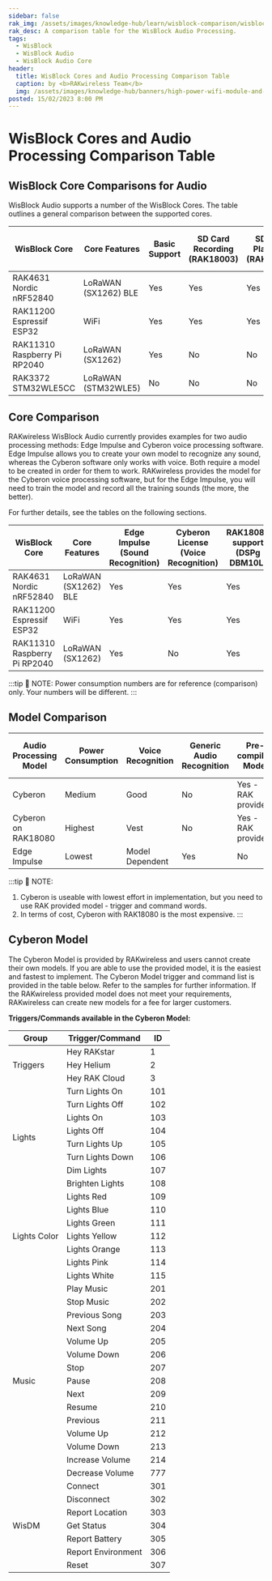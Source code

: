 ```yaml
---
sidebar: false
rak_img: /assets/images/knowledge-hub/learn/wisblock-comparison/wisblock-comparison.jpg
rak_desc: A comparison table for the WisBlock Audio Processing.
tags:
  - WisBlock
  - WisBlock Audio
  - WisBlock Audio Core
header:
  title: WisBlock Cores and Audio Processing Comparison Table
  caption: by <b>RAKwireless Team</b>
  img: /assets/images/knowledge-hub/banners/high-power-wifi-module-and-power-line-communications.jpg
posted: 15/02/2023 8:00 PM
---
```


# WisBlock Cores and Audio Processing Comparison Table

## WisBlock Core Comparisons for Audio

WisBlock Audio supports a number of the WisBlock Cores. The table outlines a general comparison between the supported cores.

| WisBlock Core                | Core Features        | Basic Support | SD Card Recording (RAK18003) | SD Card Playback (RAK18003) | Edge Impulse (Sound Recognition) | Cyberon License (Voice Recognition) | Power Consumption |
| ---------------------------- | -------------------- | ------------- | ---------------------------- | --------------------------- | -------------------------------- | ----------------------------------- | ----------------- |
| RAK4631 Nordic nRF52840      | LoRaWAN (SX1262) BLE | Yes           | Yes                          | Yes                         | Yes                              | Yes                                 | Middle            |
| RAK11200 Espressif ESP32     | WiFi                 | Yes           | Yes                          | Yes                         | Yes                              | Yes                                 | Highest           |
| RAK11310 Raspberry Pi RP2040 | LoRaWAN (SX1262)     | Yes           | No                           | No                          | Yes                              | No                                  | Lowest            |
| RAK3372 STM32WLE5CC          | LoRaWAN (STM32WLE5)  | No            | No                           | No                          | No                               | No                                  | -                 |

## Core Comparison

RAKwireless WisBlock Audio currently provides examples for two audio processing methods: Edge Impulse and Cyberon voice processing software. Edge Impulse allows you to create your own model to recognize any sound, whereas the Cyberon software only works with voice. Both require a model to be created in order for them to work. RAKwireless provides the model for the Cyberon voice processing software, but for the Edge Impulse, you will need to train the model and record all the training sounds (the more, the better).

For further details, see the tables on the following sections.

| WisBlock Core                | Core Features        | Edge Impulse (Sound Recognition) | Cyberon License (Voice Recognition) | RAK18080 support (DSPg DBM10L) | Power Consumption (Edge Impulse) | Power Consumption (Cyberon)       | Power Consumption (Cyberon - RAK18080) |
| ---------------------------- | -------------------- | -------------------------------- | ----------------------------------- | ------------------------------ | -------------------------------- | --------------------------------- | -------------------------------------- |
| RAK4631 Nordic nRF52840      | LoRaWAN (SX1262) BLE | Yes                              | Yes                                 | Yes                            | 10.76&nbsp;mA (19.7&nbsp;mA max) | 11.2&nbsp;mA (20.6&nbsp;mA max)   | 19.74&nbsp;mA (39.83&nbsp;mA max)      |
| RAK11200 Espressif ESP32     | WiFi                 | Yes                              | Yes                                 | Yes                            | 66.35&nbsp;mA (96.2&nbsp;mA max) | 64.95&nbsp;mA (107.5&nbsp;mA max) | 77.33&nbsp;mA (118.06&nbsp;mA max)     |
| RAK11310 Raspberry Pi RP2040 | LoRaWAN (SX1262)     | Yes                              | No                                  | Yes                            | 29.05&nbsp;mA (39&nbsp;mA max)   | N/A                               | 41.30&nbsp;mA (69.17&nbsp;mA max)      |

:::tip 📝 NOTE:
Power consumption numbers are for reference (comparison) only. Your numbers will be different.
:::

## Model Comparison

| Audio Processing Model | Power Consumption | Voice Recognition | Generic Audio Recognition | Pre-compiled Model | Create Your Own Model | Cost      | Effort | Core Utilization |
| ---------------------- | ----------------- | ----------------- | ------------------------- | ------------------ | --------------------- | --------- | ------ | ---------------- |
| Cyberon                | Medium            | Good              | No                        | Yes - RAK provided | No                    | Yes       | Low    | For testing      |
| Cyberon on RAK18080    | Highest           | Vest              | No                        | Yes - RAK provided | No                    | Yes       | Low    | Low              |
| Edge Impulse           | Lowest            | Model Dependent   | Yes                       | No                 | Yes                   | Free/Paid | High   | For testing      |

:::tip 📝 NOTE:
1. Cyberon is useable with lowest effort in implementation, but you need to use RAK provided model - trigger and command words.
2. In terms of cost, Cyberon with RAK18080 is the most expensive.
:::

## Cyberon Model

The Cyberon Model is provided by RAKwireless and users cannot create their own models. If you are able to use the provided model, it is the easiest and fastest to implement. The Cyberon Model trigger and command list is provided in the table below. Refer to the samples for further information. If the RAKwireless provided model does not meet your requirements, RAKwireless can create new models for a fee for larger customers.

**Triggers/Commands available in the Cyberon Model:**

<table>
  <thead>
  <tr>
    <th>Group</th>
    <th>Trigger/Command</th>
    <th>ID</th>
  </tr>
  </thead>
  <tbody>
      <tr>
        <td rowspan = "3">Triggers</td>
        <td>Hey RAKstar</td>
        <td>1</td>
      </tr>
      <tr>
        <td>Hey Helium</td>
        <td>2</td>
      </tr>
      <tr>
        <td>Hey RAK Cloud</td>
        <td>3</td>
      </tr>
      <tr>
        <td rowspan = "8">Lights</td>
        <td>Turn Lights On</td>
        <td>101</td>
      </tr>
      <tr>
        <td>Turn Lights Off</td>
        <td>102</td>
      </tr>
      <tr>
        <td>Lights On</td>
        <td>103</td>
      </tr>
        <tr>
        <td>Lights Off</td>
        <td>104</td>
      </tr>
        <tr>
        <td>Turn Lights Up</td>
        <td>105</td>
      </tr>
        <tr>
        <td>Turn Lights Down</td>
        <td>106</td>
      </tr>
        <tr>
        <td>Dim Lights</td>
        <td>107</td>
      </tr>
        <tr>
        <td>Brighten Lights</td>
        <td>108</td>
      </tr>
      <tr>
        <td rowspan = "7">Lights Color</td>
        <td>Lights Red</td>
        <td>109</td>
      </tr>
      <tr>
        <td>Lights Blue</td>
        <td>110</td>
      </tr>
      <tr>
        <td>Lights Green</td>
        <td>111</td>
      </tr>
      <tr>
        <td>Lights Yellow</td>
        <td>112</td>
      </tr>
      <tr>
        <td>Lights Orange</td>
        <td>113</td>
      </tr>
      <tr>
        <td>Lights Pink</td>
        <td>114</td>
      </tr>
      <tr>
        <td>Lights White</td>
        <td>115</td>
      </tr>
      <tr>
        <td rowspan = "15">Music</td>
        <td>Play Music</td>
        <td>201</td>
      </tr>
      <tr>
        <td>Stop Music</td>
        <td>202</td>
      </tr>
      <tr>
        <td>Previous Song</td>
        <td>203</td>
      </tr>
      <tr>
        <td>Next Song</td>
        <td>204</td>
      </tr>
      <tr>
        <td>Volume Up</td>
        <td>205</td>
      </tr>
      <tr>
        <td>Volume Down</td>
        <td>206</td>
      </tr>
      <tr>
        <td>Stop</td>
        <td>207</td>
      </tr>
      <tr>
        <td>Pause</td>
        <td>208</td>
      </tr>
      <tr>
        <td>Next</td>
        <td>209</td>
      </tr>
      <tr>
        <td>Resume</td>
        <td>210</td>
      </tr>
      <tr>
        <td>Previous</td>
        <td>211</td>
      </tr>
      <tr>
        <td>Volume Up</td>
        <td>212</td>
      </tr>
      <tr>
        <td>Volume Down</td>
        <td>213</td>
      </tr>
      <tr>
        <td>Increase Volume</td>
        <td>214</td>
      </tr>
      <tr>
        <td>Decrease Volume</td>
        <td>777</td>
      </tr>
      <tr>
        <td rowspan = "7">WisDM</td>
        <td>Connect</td>
        <td>301</td>
      </tr>
      <tr>
        <td>Disconnect</td>
        <td>302</td>
      </tr>
      <tr>
        <td>Report Location</td>
        <td>303</td>
      </tr>
      <tr>
        <td>Get Status</td>
        <td>304</td>
      </tr>
      <tr>
        <td>Report Battery</td>
        <td>305</td>
      </tr>
      <tr>
        <td>Report Environment</td>
        <td>306</td>
      </tr>
      <tr>
        <td>Reset</td>
        <td>307</td>
      </tr>
  </tbody>
</table>
